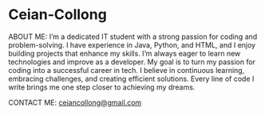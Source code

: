 # Ceian-Collong

ABOUT ME:
    I’m a dedicated IT student with a strong passion for coding and problem-solving. I have experience in Java, Python, and HTML, and I enjoy building projects that enhance my skills. I’m always eager to learn new technologies and improve as a developer. My goal is to turn my passion for coding into a successful career in tech. I believe in continuous learning, embracing challenges, and creating efficient solutions. Every line of code I write brings me one step closer to achieving my dreams. 

CONTACT ME: ceiancollong@gmail.com
           
